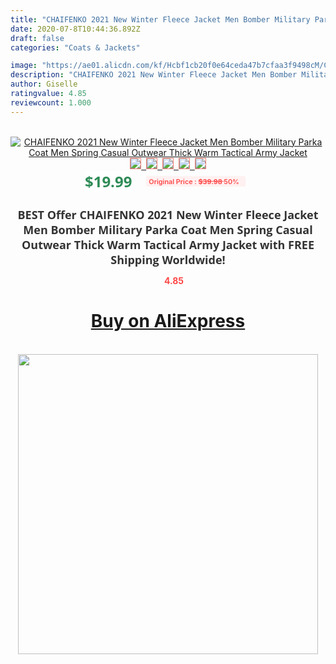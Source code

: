 ```yaml
---
title: "CHAIFENKO 2021 New Winter Fleece Jacket Men Bomber Military Parka Coat Men Spring Casual Outwear Thick Warm Tactical Army Jacket"
date: 2020-07-8T10:44:36.892Z
draft: false
categories: "Coats & Jackets"

image: "https://ae01.alicdn.com/kf/Hcbf1cb20f0e64ceda47b7cfaa3f9498cM/CHAIFENKO-2021-New-Winter-Fleece-Jacket-Men-Bomber-Military-Parka-Coat-Men-Spring-Casual-Outwear-Thick.jpg"
description: "CHAIFENKO 2021 New Winter Fleece Jacket Men Bomber Military Parka Coat Men Spring Casual Outwear Thick Warm Tactical Army Jacket"
author: Giselle
ratingvalue: 4.85
reviewcount: 1.000
---
```

<br>
<div style="text-align: center;">
<a href="https://s.click.aliexpress.com/e/_9GKWAt" target="_blank" rel="nofollow noopener noreferrer"><img alt="CHAIFENKO 2021 New Winter Fleece Jacket Men Bomber Military Parka Coat Men Spring Casual Outwear Thick Warm Tactical Army Jacket" class="magnifier-image" src="https://ae01.alicdn.com/kf/Hcbf1cb20f0e64ceda47b7cfaa3f9498cM/CHAIFENKO-2021-New-Winter-Fleece-Jacket-Men-Bomber-Military-Parka-Coat-Men-Spring-Casual-Outwear-Thick.jpg_640x640.jpg">
<br>
<img style="border:1px solid salmon" src="https://ae01.alicdn.com/kf/Hcbf1cb20f0e64ceda47b7cfaa3f9498cM/CHAIFENKO-2021-New-Winter-Fleece-Jacket-Men-Bomber-Military-Parka-Coat-Men-Spring-Casual-Outwear-Thick.jpg_120x120.jpg">&nbsp;&nbsp;<img style="border:1px solid salmon" src="https://ae01.alicdn.com/kf/Hd64c985ff2804e66b817995bec90ab5aX/CHAIFENKO-2021-New-Winter-Fleece-Jacket-Men-Bomber-Military-Parka-Coat-Men-Spring-Casual-Outwear-Thick.jpg_120x120.jpg">&nbsp;&nbsp;<img style="border:1px solid salmon" src="https://ae01.alicdn.com/kf/He18851cfdab448ddbc12e9c76f65219fO/CHAIFENKO-2021-New-Winter-Fleece-Jacket-Men-Bomber-Military-Parka-Coat-Men-Spring-Casual-Outwear-Thick.jpg_120x120.jpg">&nbsp;&nbsp;<img style="border:1px solid salmon" src="https://ae01.alicdn.com/kf/He8a42e4444d0435aa3c85cc59c6ddb047/CHAIFENKO-2021-New-Winter-Fleece-Jacket-Men-Bomber-Military-Parka-Coat-Men-Spring-Casual-Outwear-Thick.jpg_120x120.jpg">&nbsp;&nbsp;<img style="border:1px solid salmon" src="https://ae01.alicdn.com/kf/H6909024791ee42ed8b7e714c8e0ed7e3C/CHAIFENKO-2021-New-Winter-Fleece-Jacket-Men-Bomber-Military-Parka-Coat-Men-Spring-Casual-Outwear-Thick.jpg_120x120.jpg"></a></div><br0>
<div style="text-align: center;"><span style="background-color: white; border: 0px; box-sizing: border-box; color: seagreen; display: inline-block; font-family: &quot;open sans&quot; , &quot;arial&quot; , &quot;helvetica&quot; , sans-serif , &quot;heiti&quot;; font-size: 24px; font-stretch: inherit; font-weight: 700; line-height: inherit; margin: 0px 10px 0px 0px; padding: 0px; vertical-align: middle;">$19.99 </span>
<span style="background: rgb(255 , 241 , 241); border-radius: 3px; border: 0px; box-sizing: border-box; color: #ff4747; display: inline-block; font-family: inherit; font-size: 12px; font-stretch: inherit; font-style: inherit; font-variant: inherit; font-weight: 600; line-height: inherit; margin: 0px; padding: 2px 5px; transform: scale(0.9); vertical-align: middle;">Original Price : <b style="text-decoration: line-through;">$39.98 </b> 50%&nbsp;&nbsp;</span></div>
<h1 style="color: #333333; display: inline-block; font-family: &quot;open sans&quot; , &quot;arial&quot; , &quot;helvetica&quot; , sans-serif , &quot;heiti&quot;; font-size: 18px; font-stretch: inherit; font-weight: 700; text-align: center;">BEST Offer CHAIFENKO 2021 New Winter Fleece Jacket Men Bomber Military Parka Coat Men Spring Casual Outwear Thick Warm Tactical Army Jacket with FREE Shipping Worldwide!</h1>
<div style="color: #ff4747; text-align: center;">
<img src="https://4.bp.blogspot.com/-M0ZcTcb-5uY/XleCXlxnR4I/AAAAAAAAAEc/OrjgMkXV1oMQFaCRZj5HQwOCBcu3w1FegCPcBGAYYCw/s1600/star.png" style="height: 15px;">&nbsp;<b>4.85</b></div>
<div class="button_cont" align="center"><a class="buynow_a" href="https://s.click.aliexpress.com/e/_9GKWAt" target="_blank" rel="nofollow noopener noreferrer"><H1>Buy on AliExpress</H1></a></div><br>
<div class="separator" style="clear: both; text-align: center;">
<img src="https://lh3.googleusercontent.com/-pTy5HemUv9M/XlePHvY0dAI/AAAAAAAAAE4/0nX5iRUoIWY8eMW9Dpxeirr157OZliDIgCLcBGAsYHQ/s1600/badge.gif" width="480">
</div>
